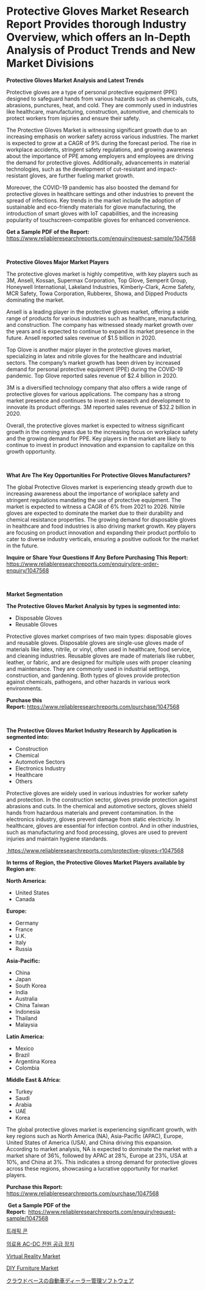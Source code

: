 <p><h1>Protective Gloves Market Research Report Provides thorough Industry Overview, which offers an In-Depth Analysis of Product Trends and New Market Divisions</h1></p><p><strong>Protective Gloves Market Analysis and Latest Trends</strong></p>
<p><p>Protective gloves are a type of personal protective equipment (PPE) designed to safeguard hands from various hazards such as chemicals, cuts, abrasions, punctures, heat, and cold. They are commonly used in industries like healthcare, manufacturing, construction, automotive, and chemicals to protect workers from injuries and ensure their safety.</p><p>The Protective Gloves Market is witnessing significant growth due to an increasing emphasis on worker safety across various industries. The market is expected to grow at a CAGR of 9% during the forecast period. The rise in workplace accidents, stringent safety regulations, and growing awareness about the importance of PPE among employers and employees are driving the demand for protective gloves. Additionally, advancements in material technologies, such as the development of cut-resistant and impact-resistant gloves, are further fueling market growth.</p><p>Moreover, the COVID-19 pandemic has also boosted the demand for protective gloves in healthcare settings and other industries to prevent the spread of infections. Key trends in the market include the adoption of sustainable and eco-friendly materials for glove manufacturing, the introduction of smart gloves with IoT capabilities, and the increasing popularity of touchscreen-compatible gloves for enhanced convenience.</p></p>
<p><strong>Get a Sample PDF of the Report:&nbsp;</strong> <a href="https://www.reliableresearchreports.com/enquiry/request-sample/1047568">https://www.reliableresearchreports.com/enquiry/request-sample/1047568</a></p>
<p>&nbsp;</p>
<p><strong>Protective Gloves Major Market Players</strong></p>
<p><p>The protective gloves market is highly competitive, with key players such as 3M, Ansell, Kossan, Supermax Corporation, Top Glove, Semperit Group, Honeywell International, Lakeland Industries, Kimberly-Clark, Acme Safety, MCR Safety, Towa Corporation, Rubberex, Showa, and Dipped Products dominating the market. </p><p>Ansell is a leading player in the protective gloves market, offering a wide range of products for various industries such as healthcare, manufacturing, and construction. The company has witnessed steady market growth over the years and is expected to continue to expand its market presence in the future. Ansell reported sales revenue of $1.5 billion in 2020.</p><p>Top Glove is another major player in the protective gloves market, specializing in latex and nitrile gloves for the healthcare and industrial sectors. The company’s market growth has been driven by increased demand for personal protective equipment (PPE) during the COVID-19 pandemic. Top Glove reported sales revenue of $2.4 billion in 2020.</p><p>3M is a diversified technology company that also offers a wide range of protective gloves for various applications. The company has a strong market presence and continues to invest in research and development to innovate its product offerings. 3M reported sales revenue of $32.2 billion in 2020.</p><p>Overall, the protective gloves market is expected to witness significant growth in the coming years due to the increasing focus on workplace safety and the growing demand for PPE. Key players in the market are likely to continue to invest in product innovation and expansion to capitalize on this growth opportunity.</p></p>
<p>&nbsp;</p>
<p><strong>What Are The Key Opportunities For Protective Gloves Manufacturers?</strong></p>
<p><p>The global Protective Gloves market is experiencing steady growth due to increasing awareness about the importance of workplace safety and stringent regulations mandating the use of protective equipment. The market is expected to witness a CAGR of 6% from 2021 to 2026. Nitrile gloves are expected to dominate the market due to their durability and chemical resistance properties. The growing demand for disposable gloves in healthcare and food industries is also driving market growth. Key players are focusing on product innovation and expanding their product portfolio to cater to diverse industry verticals, ensuring a positive outlook for the market in the future.</p></p>
<p><strong>Inquire or Share Your Questions If Any Before Purchasing This Report:</strong> <a href="https://www.reliableresearchreports.com/enquiry/pre-order-enquiry/1047568">https://www.reliableresearchreports.com/enquiry/pre-order-enquiry/1047568</a></p>
<p>&nbsp;</p>
<p><strong>Market Segmentation</strong></p>
<p><strong>The Protective Gloves Market Analysis by types is segmented into:</strong></p>
<p><ul><li>Disposable Gloves</li><li>Reusable Gloves</li></ul></p>
<p><p>Protective gloves market comprises of two main types: disposable gloves and reusable gloves. Disposable gloves are single-use gloves made of materials like latex, nitrile, or vinyl, often used in healthcare, food service, and cleaning industries. Reusable gloves are made of materials like rubber, leather, or fabric, and are designed for multiple uses with proper cleaning and maintenance. They are commonly used in industrial settings, construction, and gardening. Both types of gloves provide protection against chemicals, pathogens, and other hazards in various work environments.</p></p>
<p><strong>Purchase this Report:&nbsp;</strong><a href="https://www.reliableresearchreports.com/purchase/1047568">https://www.reliableresearchreports.com/purchase/1047568</a></p>
<p>&nbsp;</p>
<p><strong>The Protective Gloves Market Industry Research by Application is segmented into:</strong></p>
<p><ul><li>Construction</li><li>Chemical</li><li>Automotive Sectors</li><li>Electronics Industry</li><li>Healthcare</li><li>Others</li></ul></p>
<p><p>Protective gloves are widely used in various industries for worker safety and protection. In the construction sector, gloves provide protection against abrasions and cuts. In the chemical and automotive sectors, gloves shield hands from hazardous materials and prevent contamination. In the electronics industry, gloves prevent damage from static electricity. In healthcare, gloves are essential for infection control. And in other industries, such as manufacturing and food processing, gloves are used to prevent injuries and maintain hygiene standards.</p></p>
<p><a href="https://www.reliableresearchreports.com/protective-gloves-r1047568">&nbsp;https://www.reliableresearchreports.com/protective-gloves-r1047568</a></p>
<p><strong>In terms of Region, the Protective Gloves Market Players available by Region are:</strong></p>
<p>
    <p> <strong> North America: </strong>
        <ul>
            <li>United States</li>
            <li>Canada</li>
        </ul>
        </p> 
    <p> <strong> Europe: </strong>
        <ul>
            <li>Germany</li>
            <li>France</li>
            <li>U.K.</li>
            <li>Italy</li>
            <li>Russia</li>
        </ul>
        </p> 
    <p> <strong> Asia-Pacific: </strong>
        <ul>
            <li>China</li>
            <li>Japan</li>
            <li>South Korea</li>
            <li>India</li>
            <li>Australia</li>
            <li>China Taiwan</li>
            <li>Indonesia</li>
            <li>Thailand</li>
            <li>Malaysia</li>
        </ul>
        </p> 
    <p> <strong> Latin America: </strong>
        <ul>
            <li>Mexico</li>
            <li>Brazil</li>
            <li>Argentina Korea</li>
            <li>Colombia</li>
        </ul>
        </p> 
    <p> <strong> Middle East & Africa: </strong>
        <ul>
            <li>Turkey</li>
            <li>Saudi</li>
            <li>Arabia</li>
            <li>UAE</li>
            <li>Korea</li>
        </ul>
    </p>
    </p>
<p><p>The global protective gloves market is experiencing significant growth, with key regions such as North America (NA), Asia-Pacific (APAC), Europe, United States of America (USA), and China driving this expansion. According to market analysis, NA is expected to dominate the market with a market share of 36%, followed by APAC at 28%, Europe at 23%, USA at 10%, and China at 3%. This indicates a strong demand for protective gloves across these regions, showcasing a lucrative opportunity for market players.</p></p>
<p><strong>Purchase this Report: </strong><a href="https://www.reliableresearchreports.com/purchase/1047568">https://www.reliableresearchreports.com/purchase/1047568</a></p>
<p>&nbsp;<strong>Get a Sample PDF of the Report:&nbsp;&nbsp;</strong><a href="https://www.reliableresearchreports.com/enquiry/request-sample/1047568">https://www.reliableresearchreports.com/enquiry/request-sample/1047568</a></p>
<p><strong></strong></p>
<p><p><a href="https://github.com/AlexanderElliott1993/Market-Research-Report-List-1/blob/main/4389935150200.md">트래픽 콘</a></p><p><a href="https://github.com/bbbexter1/Market-Research-Report-List-1/blob/main/8300836150199.md">의료용 AC-DC 전원 공급 장치</a></p><p><a href="https://github.com/muhammadasraf467/Market-Research-Report-List-1/blob/main/virtual-reality-market.md">Virtual Reality Market</a></p><p><a href="https://github.com/sosoelmasry38/Market-Research-Report-List-1/blob/main/diy-furniture-market.md">DIY Furniture Market</a></p><p><a href="https://github.com/BrionnaBoyle/Market-Research-Report-List-1/blob/main/3990482142394.md">クラウドベースの自動車ディーラー管理ソフトウェア</a></p></p>